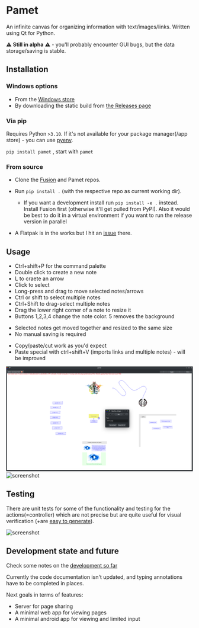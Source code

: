 # Pamet
An infinite canvas for organizing information with text/images/links. Written using Qt for Python.

⚠ **Still in alpha** ⚠ - you'll probably encounter GUI bugs, but the data storage/saving is stable.

## Installation

### Windows options
- From the [Windows store](https://www.microsoft.com/store/apps/9PB9T7G1PMSR)
- By downloading the static build from [the Releases page](https://github.com/v-ko/pamet/releases/)

### Via pip
Requires Python `>3.10`. If it's not available for your package manager(/app store) - you can use [pyenv](https://github.com/pyenv/pyenv).

`pip install pamet` , start with `pamet`

### From source
- Clone the [Fusion](https://github.com/v-ko/fusion) and Pamet repos.
- Run `pip install .` (with the respective repo as current working dir).
    * If you want a development install run `pip install -e .` instead. Install Fusion first (otherwise it'll get pulled from PyPI). Also it would be best to do it in a virtual environment if you want to run the release version in parallel

- A Flatpak is in the works but I hit an [issue](https://github.com/flatpak/flatpak/issues/5103) there.

## Usage
- Ctrl+shift+P for the command palette
- Double click to create a new note
- L to craete an arrow
- Click to select
- Long-press and drag to move selected notes/arrows
- Ctrl or shift to select multiple notes
- Ctrl+Shift to drag-select multiple notes
- Drag the lower right corner of a note to resize it
- Buttons 1,2,3,4 change the note color. 5 removes the background
* Selected notes get moved together and resized to the same size
* No manual saving is required
- Copy/paste/cut work as you'd expect
- Paste special with ctrl+shift+V (imports links and multiple notes) - will be improved

![screenshot](pamet/resources/presentation/pamet_demo_page_screenshot.png)
![screenshot](https://misli.org/static/presentation/pamet_demo.gif)

## Testing
There are unit tests for some of the functionality and testing for the actions(=controller) which are not precise but are quite useful for visual verification (+are [easy to generate](tests/actions/new_test_HOW_TO.md)).

![screenshot](http://misli.org/static/presentation/pamet_test_suite_demo.gif)

## Development state and future
Check some notes on the [development so far](development-history.md)

Currently the code documentation isn't updated, and typing annotations have to be completed in places.

Next goals in terms of features:
- Server for page sharing
- A minimal web app for viewing pages
- A minimal android app for viewing and limited input
